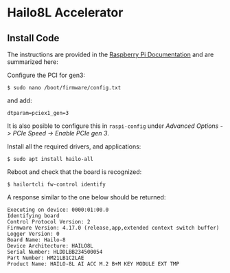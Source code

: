 # Hailo8L Accelerator

## Install Code

The instructions are provided in the [Raspberry Pi Documentation](https://www.raspberrypi.com/documentation/computers/ai.html#hardware-setup) and are summarized here:

Configure the PCI for gen3:

```
$ sudo nano /boot/firmware/config.txt
```
and add:
```
dtparam=pciex1_gen=3
```
It is also posible to configure this in `raspi-config` under *Advanced Options -> PCIe Speed -> Enable PCIe gen 3*.


Install all the required drivers, and applications:

```
$ sudo apt install hailo-all
```
Reboot and check that the board is recognized:
```
$ hailortcli fw-control identify
```
A response similar to the one below should be returned:
```
Executing on device: 0000:01:00.0
Identifying board
Control Protocol Version: 2
Firmware Version: 4.17.0 (release,app,extended context switch buffer)
Logger Version: 0
Board Name: Hailo-8
Device Architecture: HAILO8L
Serial Number: HLDDLBB234500054
Part Number: HM21LB1C2LAE
Product Name: HAILO-8L AI ACC M.2 B+M KEY MODULE EXT TMP
```

